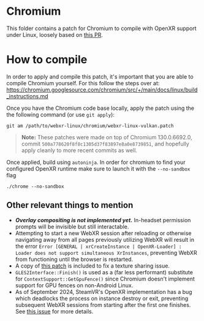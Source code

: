 # Chromium
This folder contains a patch for Chromium to compile with OpenXR support under Linux, loosely based on [this PR](https://github.com/chromium/chromium/pull/95).

# How to compile
In order to apply and compile this patch, it's important that you are able to compile Chromium yourself. For this follow the steps over at: https://chromium.googlesource.com/chromium/src/+/main/docs/linux/build_instructions.md

Once you have the Chromium code base locally, apply the patch using the the following command (or use `git apply`):

```
git am /path/to/webxr-linux/chromium/webxr-linux-vulkan.patch
```

> **Note:** These patches were made on top of Chromium 130.0.6692.0, commit `500a778620f8f8c1305d37f83897e8a0e8739851`, and hopefully apply cleanly to more recent commits as well.

Once applied, build using `autoninja`. In order for chromium to find your configured OpenXR runtime make sure to launch it with the `--no-sandbox` flag
```
./chrome --no-sandbox
```

## Other relevant things to mention
* ***Overlay compositing is not implemented yet.*** In-headset permission prompts will be invisible but still interactable.
* Attempting to start a new WebXR session after reloading or otherwise navigating away from all pages previously utilizing WebXR will result in the error `Error [GENERAL | xrCreateInstance | OpenXR-Loader] : Loader does not support simultaneous XrInstances`, preventing WebXR from functioning until the browser is restarted.
* A copy of [this patch](https://chromium-review.googlesource.com/c/chromium/src/+/4361799) is included to fix a texture sharing issue.
* `GLES2Interface::Finish()` is used as a (far less performant) substitute for `ContextSupport::GetGpuFence()` since Chromium doesn't implement support for GPU fences on non-Android Linux.
* As of September 2024, SteamVR's OpenXR implementation has a bug which deadlocks the process on instance destroy or exit, preventing subsequent WebXR sessions from starting after the first one finishes. See [this issue](https://github.com/ValveSoftware/SteamVR-for-Linux/issues/422) for more details.